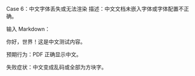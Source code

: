 Case 6：中文字体丢失或无法渲染
描述：中文文档未嵌入字体或字体配置不正确。

输入 Markdown：

你好，世界！这是中文测试内容。


预期行为：PDF 正确显示中文。

失败症状：中文变成乱码或全部为方块字。